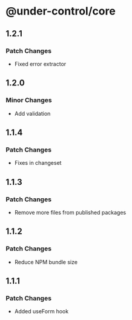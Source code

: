 # @under-control/core

## 1.2.1

### Patch Changes

- Fixed error extractor

## 1.2.0

### Minor Changes

- Add validation

## 1.1.4

### Patch Changes

- Fixes in changeset

## 1.1.3

### Patch Changes

- Remove more files from published packages

## 1.1.2

### Patch Changes

- Reduce NPM bundle size

## 1.1.1

### Patch Changes

- Added useForm hook
